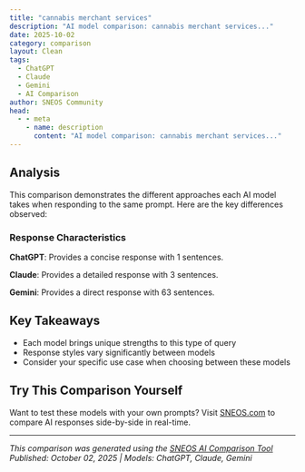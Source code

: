 ```yaml
---
title: "cannabis merchant services"
description: "AI model comparison: cannabis merchant services..."
date: 2025-10-02
category: comparison
layout: Clean
tags:
  - ChatGPT
  - Claude
  - Gemini
  - AI Comparison
author: SNEOS Community
head:
  - - meta
    - name: description
      content: "AI model comparison: cannabis merchant services..."
---
```


<ChatComparison
  title="cannabis merchant services"
  prompt="cannabis merchant services"
  :responses='{
    "ChatGPT": "Error calling OpenAI API.",
    "Claude": "Cannabis merchant services are specialized payment processing solutions designed for legal cannabis businesses. Here\u0027s what you should know:\n\n## Key Challenges\n- **Banking restrictions**: Many traditional banks avoid cannabis due to federal regulations\n- **High-risk classification**: Cannabis businesses face higher fees and stricter requirements\n- **Compliance complexity**: Must navigate state, local, and federal regulations\n\n## Available Services\n- **Payment processing** for debit/credit cards\n- **ACH transfers** and bank transfers\n- **Point-of-sale (POS)** systems designed for cannabis\n- **Cash management** solutions\n- **Business banking** accounts\n- **Compliance reporting** tools\n\n## Important Considerations\n- **Licensing requirements**: Must be properly licensed in your state\n- **Higher fees**: Expect 3-8% processing fees (vs. 1-3% for traditional retail)\n- **Limited options**: Fewer providers than traditional industries\n- **State-specific rules**: Requirements vary significantly by state\n- **Cash-heavy operations**: Many businesses still rely heavily on cash\n\n## Tips for Choosing a Provider\n- Verify they specialize in cannabis/hemp businesses\n- Check state licensing and compliance features\n- Compare fee structures carefully\n- Ensure integration with cannabis-specific POS systems\n- Look for providers with strong compliance support\n\nWould you like information about specific aspects of cannabis merchant services, such as compliance requirements or how to evaluate providers?",
    "Gemini": "Okay, let\u0027s break down cannabis merchant services. It\u0027s a specialized area of payment processing due to the legal complexities surrounding the cannabis industry.\n\n**What are Cannabis Merchant Services?**\n\nCannabis merchant services are the financial tools and services that allow cannabis businesses (dispensaries, growers, processors, delivery services, etc.) to accept payments from customers.  Since cannabis is still federally illegal in the United States (and illegal in many countries), traditional banks and payment processors are often hesitant to work with these businesses. This creates a need for specialized providers who understand the industry\u0027s unique challenges and regulations.\n\n**Why are they different from regular merchant services?**\n\n*   **High-Risk Classification:**  Because of the federal illegality, cannabis businesses are considered \u0022high-risk\u0022 by financial institutions. This means:\n    *   **Higher Fees:**  Merchant service providers charge higher transaction fees and monthly fees to offset the perceived risk.\n    *   **Stricter Underwriting:**  The application process is more rigorous, requiring extensive documentation and scrutiny.\n    *   **Rolling Reserves:**  Providers often require a rolling reserve, where a percentage of each transaction is held back for a period of time (e.g., 90 days) to cover potential chargebacks or disputes.\n    *   **More Frequent Audits:**  Businesses may be subject to more frequent audits to ensure compliance.\n    *   **Potential for Account Termination:** There\u0027s always a risk of the account being terminated if the provider\u0027s policies change or if compliance issues arise.\n\n*   **Compliance Challenges:**  Cannabis businesses must adhere to a complex web of state and local regulations, which vary widely. Merchant service providers must ensure their systems and processes align with these regulations. This includes:\n    *   **Age Verification:**  Ensuring customers are of legal age to purchase cannabis.\n    *   **Purchase Limits:**  Enforcing limits on the amount of cannabis a customer can purchase.\n    *   **Seed-to-Sale Tracking:**  Tracking cannabis products from cultivation to sale.\n    *   **Reporting Requirements:**  Meeting state and local reporting requirements.\n\n*   **Limited Payment Options:**  Due to the challenges with traditional payment processing, some cannabis businesses are limited in the types of payments they can accept.\n\n**Common Payment Solutions for Cannabis Businesses:**\n\n*   **Cash:**  Still the most common method, but it\u0027s risky (security concerns, handling large amounts, difficulty tracking). Many businesses are actively working to reduce cash reliance.\n*   **Debit Card Processing (PIN Debit):** This is one of the most sought-after solutions. It\u0027s considered more stable than some other options because it bypasses the major credit card networks. However, it often involves higher fees and specialized terminals.\n*   **ACH Transfers (Automated Clearing House):**  Allows customers to pay directly from their bank accounts. Can be a more cost-effective option than credit card processing.\n*   **Digital Wallets/Apps:**  Some cannabis-specific digital wallets and payment apps are emerging. These can offer a convenient and secure way for customers to pay. Look for PCI DSS compliance.\n*   **Cryptocurrency (Less Common):**  While technically possible, it\u0027s not widely adopted due to volatility and lack of mainstream acceptance.\n*   **Closed-Loop Systems:**  These systems involve issuing store-branded cards or digital credits that can only be used at that specific dispensary.\n\n**Key Considerations When Choosing a Cannabis Merchant Service Provider:**\n\n*   **Reputation and Experience:**  Choose a provider with a proven track record in the cannabis industry. Look for testimonials and reviews.\n*   **Compliance Expertise:**  Ensure the provider understands the specific regulations in your state and locality.\n*   **Security:**  Data security is paramount. The provider should be PCI DSS compliant and have robust fraud prevention measures in place.\n*   **Fees and Pricing:**  Compare fees from different providers. Understand all the costs involved, including transaction fees, monthly fees, setup fees, and reserve requirements.\n*   **Payment Options:**  Choose a provider that offers the payment options your customers prefer.\n*   **Customer Support:**  Reliable customer support is essential. Make sure the provider is responsive and knowledgeable.\n*   **Integration:**  Ensure the payment processing system integrates seamlessly with your point-of-sale (POS) system.\n\n**Questions to Ask Potential Providers:**\n\n*   What are your fees and pricing structure?\n*   What types of payments do you support?\n*   What is your underwriting process?\n*   What are your compliance requirements?\n*   What security measures do you have in place?\n*   What is your customer support availability?\n*   Do you have experience working with businesses in my state/locality?\n*   What is the typical processing time for transactions?\n*   What is your policy on account terminations?\n\n**Finding a Provider:**\n\n*   **Online Research:**  Search for \u0022cannabis merchant services\u0022 or \u0022high-risk merchant services.\u0022\n*   **Industry Associations:**  Contact cannabis industry associations for referrals.\n*   **Networking:**  Talk to other cannabis business owners to see who they use and recommend.\n\n**Important Note:** The cannabis industry is constantly evolving. Regulations and payment processing options are subject to change. It\u0027s crucial to stay informed and work with a reputable provider who can help you navigate the complexities of the industry. You should also seek legal and financial advice from qualified professionals.\n\nBy understanding the unique challenges and opportunities of cannabis merchant services, businesses can make informed decisions and choose the right solutions to facilitate secure and compliant payment processing.\n"
  }'
  published-date="08:41"
/>

## Analysis

This comparison demonstrates the different approaches each AI model takes when responding to the same prompt. Here are the key differences observed:

### Response Characteristics

**ChatGPT**: Provides a concise response with 1 sentences. 

**Claude**: Provides a detailed response with 3 sentences. 

**Gemini**: Provides a direct response with 63 sentences. 

## Key Takeaways

- Each model brings unique strengths to this type of query
- Response styles vary significantly between models
- Consider your specific use case when choosing between these models

## Try This Comparison Yourself

Want to test these models with your own prompts? Visit [SNEOS.com](https://sneos.com) to compare AI responses side-by-side in real-time.

---

*This comparison was generated using the [SNEOS AI Comparison Tool](https://sneos.com)*
*Published: October 02, 2025 | Models: ChatGPT, Claude, Gemini*
